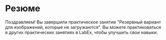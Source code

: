 # Резюме

Поздравляем! Вы завершили практическое занятие "Резервный вариант для изображений, которые не загружаются". Вы можете практиковаться в других практических занятиях в LabEx, чтобы улучшить свои навыки.
